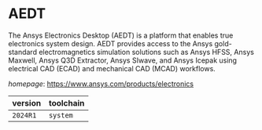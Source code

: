 # AEDT

The Ansys Electronics Desktop (AEDT) is a platform that enables true electronics system design. AEDT provides access to the Ansys gold-standard electromagnetics simulation solutions such as Ansys HFSS, Ansys Maxwell, Ansys Q3D Extractor, Ansys SIwave, and Ansys Icepak using electrical CAD (ECAD) and mechanical CAD (MCAD) workflows.

*homepage*: <https://www.ansys.com/products/electronics>

version | toolchain
--------|----------
``2024R1`` | ``system``
